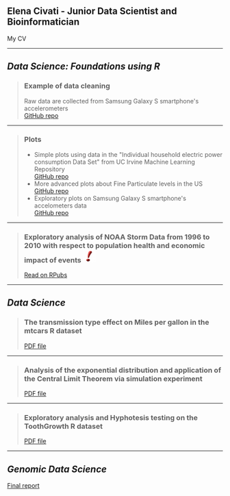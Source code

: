 ## Elena Civati - Junior Data Scientist and Bioinformatician
My CV


***
## *Data Science: Foundations using R*


> ### Example of data cleaning   
>Raw data are collected from Samsung Galaxy S smartphone's accelerometers   
> <a href="https://github.com/Elenena/GettingandCleaningDataCourseProject" target="_blank">GitHub repo</a>

---

> ### Plots
> -   Simple plots using data in the "Individual household electric power consumption Data Set" from UC Irvine Machine Learning Repository   
> <a href="https://github.com/Elenena/ExData_Plotting1" target="_blank">GitHub repo</a>   
> -   More advanced plots about Fine Particulate levels in the US   
> <a href="https://github.com/Elenena/AnalysisPM2.5US_pollution_data" target="_blank">GitHub repo</a>
> -   Exploratory plots on Samsung Galaxy S smartphone's accelometers data   
> <a href="https://github.com/Elenena/RepData_PeerAssessment1/tree/master/PA1_template_files/figure-html">GitHub repo</a>     

---

> ### Exploratory analysis of NOAA Storm Data from 1996 to 2010 with respect to population health and economic impact of events <img src="punto-esclamativo-219x300.jpg" alt="amazing" style="height: 30px; width:30px;"/>
> <a href="https://rpubs.com/Elenena/ReproducibleReaserchProj">Read on RPubs</a>   
***

## *Data Science*
> ### The transmission type effect on Miles per gallon in the mtcars R dataset   
> [PDF file](MPG_vs_Transmission.pdf)   

---

> ### Analysis of the exponential distribution and application of the Central Limit Theorem via simulation experiment   
> [PDF file](Simulation_exercise.pdf)   

---

> ### Exploratory analysis and Hyphotesis testing on the ToothGrowth R dataset   
> [PDF file](ToothGrowth.pdf)


***
## *Genomic Data Science*
[Final report](Final_report.pdf)
